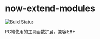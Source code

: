 # now-extend-modules

[![Build Status](https://travis-ci.org/sapling-team/now-extend-modules.svg?branch=master)](https://travis-ci.org/sapling-team/now-extend-modules)

PC端使用的工具函数扩展，兼容IE8+
